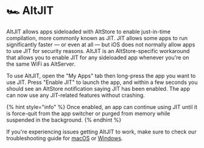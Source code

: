 # 🏎 AltJIT

AltJIT allows apps sideloaded with AltStore to enable just-in-time compilation, more commonly known as JIT. JIT allows some apps to run significantly faster — or even at all — but iOS does not normally allow apps to use JIT for security reasons. AltJIT is an AltStore-specific workaround that allows you to enable JIT for any sideloaded app whenever you're on the same WiFi as AltServer.

To use AltJIT, open the "My Apps" tab then long-press the app you want to use JIT. Press "Enable JIT" to launch the app, and within a few seconds you should see an AltStore notification saying JIT has been enabled. The app can now use any JIT-related features without crashing.

{% hint style="info" %}
Once enabled, an app can continue using JIT until it is force-quit from the app switcher or purged from memory while suspended in the background.
{% endhint %}

If you're experiencing issues getting AltJIT to work, make sure to check our troubleshooting guide for [macOS](../../getting-started-mac/troubleshooting-macos.md) or [Windows](../../getting-started-windows/troubleshooting-windows.md).
